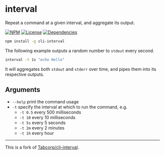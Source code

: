 # interval

Repeat a command at a given interval, and aggregate its output.

[![NPM](http://img.shields.io/npm/v/@lusc/cli-interval.svg?style=flat)](https://npmjs.org/package/@lusc/cli-interval)
[![License](http://img.shields.io/npm/l/@lusc/cli-interval.svg?style=flat)](https://github.com/melusc/cli-interval)
[![Dependencies](https://img.shields.io/david/melusc/cli-interval)](https://david-dm.org/melusc/cli-interval)

```bash
npm install -g cli-interval
```

The following example outputs a random number to `stdout` every second.

```bash
interval -t 1s "echo Hello"
```

It will aggregates both `stdout` and `stderr` over time, and pipes them into its respective outputs.

## Arguments

- `--help` print the command usage
- `-t` specify the interval at which to run the command, e.g.
  - `-t 0.5` every 500 milliseconds
  - `-t 10` every 10 milliseconds
  - `-t 5s` every 5 seconds
  - `-t 2m` every 2 minutes
  - `-t 1h` every hour

---

This is a fork of [Tabcorp/cli-interval](https://github.com/Tabcorp/cli-interval).
